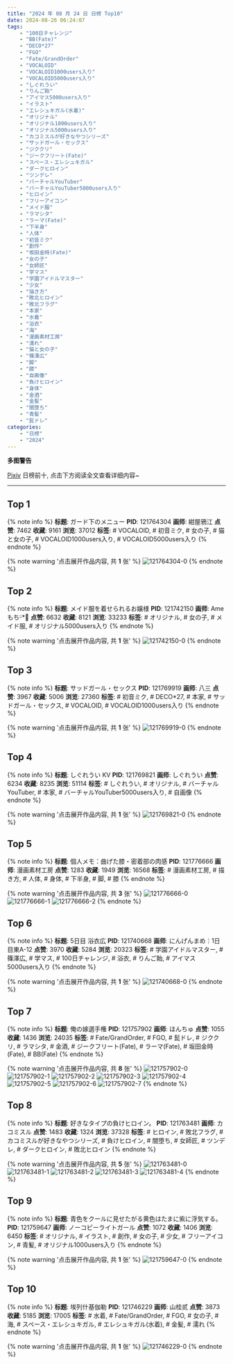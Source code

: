 ```yaml
---
title: "2024 年 08 月 24 日 日榜 Top10"
date: 2024-08-26 06:24:07
tags:
    - "100日チャレンジ"
    - "BB(Fate)"
    - "DECO*27"
    - "FGO"
    - "Fate/GrandOrder"
    - "VOCALOID"
    - "VOCALOID1000users入り"
    - "VOCALOID5000users入り"
    - "しぐれうい"
    - "りんご飴"
    - "アイマス5000users入り"
    - "イラスト"
    - "エレシュキガル(水着)"
    - "オリジナル"
    - "オリジナル1000users入り"
    - "オリジナル5000users入り"
    - "カコミスルが好きなやつシリーズ"
    - "サッドガール・セックス"
    - "ジククリ"
    - "ジークフリート(Fate)"
    - "スペース・エレシュキガル"
    - "ダークヒロイン"
    - "ツンデレ"
    - "バーチャルYouTuber"
    - "バーチャルYouTuber5000users入り"
    - "ヒロイン"
    - "フリーアイコン"
    - "メイド服"
    - "ラマシタ"
    - "ラーマ(Fate)"
    - "下半身"
    - "人体"
    - "初音ミク"
    - "創作"
    - "坂田金時(Fate)"
    - "女の子"
    - "女師匠"
    - "学マス"
    - "学園アイドルマスター"
    - "少女"
    - "描き方"
    - "敗北ヒロイン"
    - "敗北フラグ"
    - "本家"
    - "水着"
    - "浴衣"
    - "海"
    - "漫画素材工房"
    - "濡れ"
    - "猫と女の子"
    - "篠澤広"
    - "脚"
    - "膝"
    - "自画像"
    - "負けヒロイン"
    - "身体"
    - "金酒"
    - "金髪"
    - "闇堕ち"
    - "青髪"
    - "髭ドレ"
categories:
    - "日榜"
    - "2024"
---
```


<i class="fa fa-triangle-exclamation"></i>**多图警告**<i class="fa fa-triangle-exclamation"></i>

[Pixiv](https://www.pixiv.net/) 日榜前十, 点击下方阅读全文查看详细内容~

<!-- more -->

---

## Top 1

{% note info %}
**标题**: ガード下のメニュー
**PID**: 121764304 **画师**: 紺屋鴉江
**点赞**: 7462 **收藏**: 9161 **浏览**: 37012
**标签**: # VOCALOID, # 初音ミク, # 女の子, # 猫と女の子, # VOCALOID1000users入り, # VOCALOID5000users入り
{% endnote %}

{% note warning '点击展开作品内容, 共 **1** 张' %}
![121764304-0](https://i.pixiv.re/img-original/img/2024/08/23/21/21/14/121764304_p0.jpg)
{% endnote %}

## Top 2

{% note info %}
**标题**: メイド服を着せられるお嬢様
**PID**: 121742150 **画师**: Ameもちᵕ̈*🍭
**点赞**: 6632 **收藏**: 8121 **浏览**: 33233
**标签**: # オリジナル, # 女の子, # メイド服, # オリジナル5000users入り
{% endnote %}

{% note warning '点击展开作品内容, 共 **1** 张' %}
![121742150-0](https://i.pixiv.re/img-original/img/2024/08/23/00/40/37/121742150_p0.jpg)
{% endnote %}

## Top 3

{% note info %}
**标题**: サッドガール・セックス
**PID**: 121769919 **画师**: 八三
**点赞**: 3967 **收藏**: 5006 **浏览**: 27360
**标签**: # 初音ミク, # DECO*27, # 本家, # サッドガール・セックス, # VOCALOID, # VOCALOID1000users入り
{% endnote %}

{% note warning '点击展开作品内容, 共 **1** 张' %}
![121769919-0](https://i.pixiv.re/img-original/img/2024/08/24/00/00/36/121769919_p0.png)
{% endnote %}

## Top 4

{% note info %}
**标题**: しぐれうい KV
**PID**: 121769821 **画师**: しぐれうい
**点赞**: 6234 **收藏**: 8235 **浏览**: 51114
**标签**: # しぐれうい, # オリジナル, # バーチャルYouTuber, # 本家, # バーチャルYouTuber5000users入り, # 自画像
{% endnote %}

{% note warning '点击展开作品内容, 共 **1** 张' %}
![121769821-0](https://i.pixiv.re/img-original/img/2024/08/24/00/00/16/121769821_p0.png)
{% endnote %}

## Top 5

{% note info %}
**标题**: 個人メモ：曲げた膝・密着部の肉感
**PID**: 121776666 **画师**: 漫画素材工房
**点赞**: 1283 **收藏**: 1949 **浏览**: 16568
**标签**: # 漫画素材工房, # 描き方, # 人体, # 身体, # 下半身, # 脚, # 膝
{% endnote %}

{% note warning '点击展开作品内容, 共 **3** 张' %}
![121776666-0](https://i.pixiv.re/img-original/img/2024/08/24/05/30/03/121776666_p0.jpg)
![121776666-1](https://i.pixiv.re/img-original/img/2024/08/24/05/30/03/121776666_p1.jpg)
![121776666-2](https://i.pixiv.re/img-original/img/2024/08/24/05/30/03/121776666_p2.jpg)
{% endnote %}

## Top 6

{% note info %}
**标题**: 5日目 浴衣広
**PID**: 121740668 **画师**: にんげんまめ￤1日目東A-12
**点赞**: 3970 **收藏**: 5284 **浏览**: 20323
**标签**: # 学園アイドルマスター, # 篠澤広, # 学マス, # 100日チャレンジ, # 浴衣, # りんご飴, # アイマス5000users入り
{% endnote %}

{% note warning '点击展开作品内容, 共 **1** 张' %}
![121740668-0](https://i.pixiv.re/img-original/img/2024/08/23/00/00/33/121740668_p0.png)
{% endnote %}

## Top 7

{% note info %}
**标题**: 俺の嫁選手権
**PID**: 121757902 **画师**: ほんちゅ
**点赞**: 1055 **收藏**: 1436 **浏览**: 24035
**标签**: # Fate/GrandOrder, # FGO, # 髭ドレ, # ジククリ, # ラマシタ, # 金酒, # ジークフリート(Fate), # ラーマ(Fate), # 坂田金時(Fate), # BB(Fate)
{% endnote %}

{% note warning '点击展开作品内容, 共 **8** 张' %}
![121757902-0](https://i.pixiv.re/img-original/img/2024/08/23/17/50/02/121757902_p0.jpg)
![121757902-1](https://i.pixiv.re/img-original/img/2024/08/23/17/50/02/121757902_p1.jpg)
![121757902-2](https://i.pixiv.re/img-original/img/2024/08/23/17/50/02/121757902_p2.jpg)
![121757902-3](https://i.pixiv.re/img-original/img/2024/08/23/17/50/02/121757902_p3.jpg)
![121757902-4](https://i.pixiv.re/img-original/img/2024/08/23/17/50/02/121757902_p4.jpg)
![121757902-5](https://i.pixiv.re/img-original/img/2024/08/23/17/50/02/121757902_p5.jpg)
![121757902-6](https://i.pixiv.re/img-original/img/2024/08/23/17/50/02/121757902_p6.jpg)
![121757902-7](https://i.pixiv.re/img-original/img/2024/08/23/17/50/02/121757902_p7.jpg)
{% endnote %}

## Top 8

{% note info %}
**标题**: 好きなタイプの負けヒロイン。
**PID**: 121763481 **画师**: カコミスル
**点赞**: 1483 **收藏**: 1324 **浏览**: 37328
**标签**: # ヒロイン, # 敗北フラグ, # カコミスルが好きなやつシリーズ, # 負けヒロイン, # 闇堕ち, # 女師匠, # ツンデレ, # ダークヒロイン, # 敗北ヒロイン
{% endnote %}

{% note warning '点击展开作品内容, 共 **5** 张' %}
![121763481-0](https://i.pixiv.re/img-original/img/2024/08/24/11/36/00/121763481_p0.jpg)
![121763481-1](https://i.pixiv.re/img-original/img/2024/08/24/11/36/00/121763481_p1.jpg)
![121763481-2](https://i.pixiv.re/img-original/img/2024/08/24/11/36/00/121763481_p2.jpg)
![121763481-3](https://i.pixiv.re/img-original/img/2024/08/24/11/36/00/121763481_p3.jpg)
![121763481-4](https://i.pixiv.re/img-original/img/2024/08/24/11/36/00/121763481_p4.jpg)
{% endnote %}

## Top 9

{% note info %}
**标题**: 青色をクールに見せたがる黄色はたまに紫に浮気する。
**PID**: 121759647 **画师**: ノーコピーライトガール
**点赞**: 1072 **收藏**: 1406 **浏览**: 6450
**标签**: # オリジナル, # イラスト, # 創作, # 女の子, # 少女, # フリーアイコン, # 青髪, # オリジナル1000users入り
{% endnote %}

{% note warning '点击展开作品内容, 共 **1** 张' %}
![121759647-0](https://i.pixiv.re/img-original/img/2024/08/23/18/52/17/121759647_p0.jpg)
{% endnote %}

## Top 10

{% note info %}
**标题**: 埃列什基伽勒
**PID**: 121746229 **画师**: 山桂贰
**点赞**: 3873 **收藏**: 5185 **浏览**: 17005
**标签**: # 水着, # Fate/GrandOrder, # FGO, # 女の子, # 海, # スペース・エレシュキガル, # エレシュキガル(水着), # 金髪, # 濡れ
{% endnote %}

{% note warning '点击展开作品内容, 共 **1** 张' %}
![121746229-0](https://i.pixiv.re/img-original/img/2024/08/23/04/55/18/121746229_p0.jpg)
{% endnote %}
